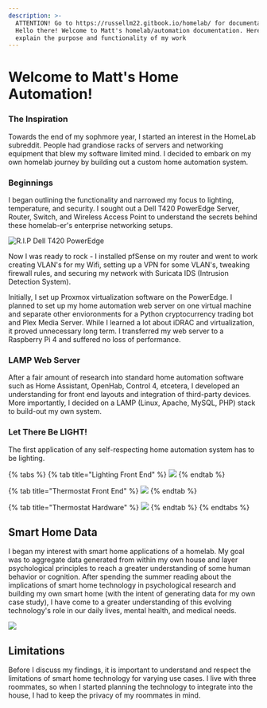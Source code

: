 ```yaml
---
description: >-
  ATTENTION! Go to https://russellm22.gitbook.io/homelab/ for documentation!
  Hello there! Welcome to Matt's homelab/automation documentation. Here I will
  explain the purpose and functionality of my work
---
```


# Welcome to Matt's Home Automation!

### The Inspiration

Towards the end of my sophmore year, I started an interest in the HomeLab subreddit. People had grandiose racks of servers and networking equipment that blew my software limited mind. I decided to embark on my own homelab journey by building out a custom home automation system.     

### Beginnings

I began outlining the functionality and narrowed my focus to lighting, temperature, and security. I sought out a Dell T420 PowerEdge Server, Router, Switch, and Wireless Access Point to understand the secrets behind these homelab-er's enterprise networking setups. 

![R.I.P Dell T420 PowerEdge](.gitbook/assets/mydellpic.jpg)

Now I was ready to rock - I installed pfSense on my router and went to work creating VLAN's for my Wifi, setting up a VPN for some VLAN's, tweaking firewall rules, and securing my network with Suricata IDS \(Intrusion Detection System\). 

Initially, I set up Proxmox virtualization software on the PowerEdge. I planned to set up my home automation web server on one virtual machine and separate other envioronments for a Python cryptocurrency trading bot and Plex Media Server. While I learned a lot about iDRAC and virtualization, it proved unnecessary long term. I transferred my web server to a Raspberry Pi 4 and suffered no loss of performance. 

### LAMP Web Server

After a fair amount of research into standard home automation software such as Home Assistant, OpenHab, Control 4, etcetera, I developed an understanding for front end layouts and integration of third-party devices. More importantly, I decided on a LAMP \(Linux, Apache, MySQL, PHP\) stack to build-out my own system.  

### Let There Be LIGHT!

The first application of any self-respecting home automation system has to be lighting.  

{% tabs %}
{% tab title="Lighting Front End" %}
![](.gitbook/assets/img-8332.jpg)
{% endtab %}

{% tab title="Thermostat Front End" %}
![](.gitbook/assets/img-8391.jpg)
{% endtab %}

{% tab title="Thermostat Hardware" %}
![](.gitbook/assets/img-8357.jpg)
{% endtab %}
{% endtabs %}







## Smart Home Data 

I began my interest with smart home applications of a homelab. My goal was to aggregate data generated from within my own house and layer psychological principles to reach a greater understanding of some human behavior or cognition. After spending the summer reading about the implications of smart home technology in psychological research and building my own smart home \(with the intent of generating data for my own case study\), I have come to a greater understanding of this evolving technology's role in our daily lives, mental health, and medical needs.            

![](.gitbook/assets/psycstudy.png)

## Limitations

Before I discuss my findings, it is important to understand and respect the limitations of smart home technology for varying use cases. I live with three roommates, so when I started planning the technology to integrate into the house, I had to keep the privacy of my roommates in mind.      



